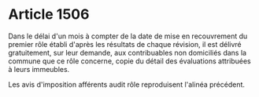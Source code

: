 # Article 1506

Dans le délai d'un mois à compter de la date de mise en recouvrement du premier rôle établi d'après les résultats de chaque
révision, il est délivré gratuitement, sur leur demande, aux contribuables non domiciliés dans la commune que ce rôle
concerne, copie du détail des évaluations attribuées à leurs immeubles.

Les avis d'imposition afférents audit rôle reproduisent l'alinéa précédent.

